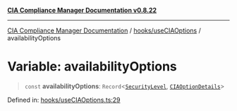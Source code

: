 [**CIA Compliance Manager Documentation v0.8.22**](../../../README.md)

***

[CIA Compliance Manager Documentation](../../../modules.md) / [hooks/useCIAOptions](../README.md) / availabilityOptions

# Variable: availabilityOptions

> `const` **availabilityOptions**: `Record`\<[`SecurityLevel`](../../../types/cia/type-aliases/SecurityLevel.md), [`CIAOptionDetails`](../interfaces/CIAOptionDetails.md)\>

Defined in: [hooks/useCIAOptions.ts:29](https://github.com/Hack23/cia-compliance-manager/blob/5eebba14bef5523072dd8c486c1cd0c7c18766fc/src/hooks/useCIAOptions.ts#L29)

